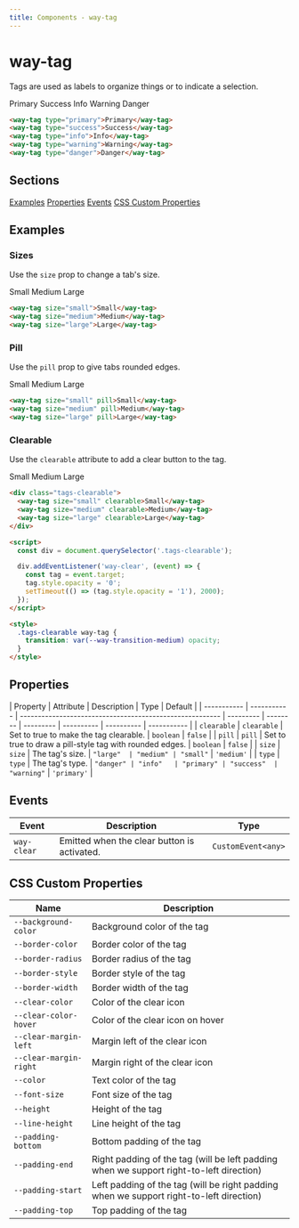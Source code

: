 ```yaml
---
title: Components - way-tag
---
```


# way-tag

<div>

Tags are used as labels to organize things or to indicate a selection.

<way-tag type="primary">Primary</way-tag>
<way-tag type="success">Success</way-tag>
<way-tag type="info">Info</way-tag>
<way-tag type="warning">Warning</way-tag>
<way-tag type="danger">Danger</way-tag>

```html
<way-tag type="primary">Primary</way-tag>
<way-tag type="success">Success</way-tag>
<way-tag type="info">Info</way-tag>
<way-tag type="warning">Warning</way-tag>
<way-tag type="danger">Danger</way-tag>
```

## Sections

<div class="flex items-center mb-3">
<a href="#examples" class="mr-3">Examples</a> 
<a href="#properties" class="mr-3">Properties</a> 
<a href="#events" class="mr-3">Events</a> 
<a href="#css-custom-properties">CSS Custom Properties</a> 
</div>

</div>

<div id="examples">

## Examples

### Sizes

Use the `size` prop to change a tab's size.

<way-tag size="small">Small</way-tag>
<way-tag size="medium">Medium</way-tag>
<way-tag size="large">Large</way-tag>

```html
<way-tag size="small">Small</way-tag>
<way-tag size="medium">Medium</way-tag>
<way-tag size="large">Large</way-tag>
```

### Pill

Use the `pill` prop to give tabs rounded edges.

<way-tag size="small" pill>Small</way-tag>
<way-tag size="medium" pill>Medium</way-tag>
<way-tag size="large" pill>Large</way-tag>

```html
<way-tag size="small" pill>Small</way-tag>
<way-tag size="medium" pill>Medium</way-tag>
<way-tag size="large" pill>Large</way-tag>
```

### Clearable

Use the `clearable` attribute to add a clear button to the tag.

<div class="tags-clearable">
  <way-tag size="small" clearable>Small</way-tag>
  <way-tag size="medium" clearable>Medium</way-tag>
  <way-tag size="large" clearable>Large</way-tag>
</div>

<script>
  const div = document.querySelector('.tags-clearable');

  div.addEventListener('way-clear', (event) => {
    const tag = event.target;
    tag.style.opacity = '0';
    setTimeout(() => (tag.style.opacity = '1'), 2000);
  });
</script>

<style>
  .tags-clearable way-tag {
    transition: var(--way-transition-medium) opacity;
  }
</style>

```html
<div class="tags-clearable">
  <way-tag size="small" clearable>Small</way-tag>
  <way-tag size="medium" clearable>Medium</way-tag>
  <way-tag size="large" clearable>Large</way-tag>
</div>

<script>
  const div = document.querySelector('.tags-clearable');

  div.addEventListener('way-clear', (event) => {
    const tag = event.target;
    tag.style.opacity = '0';
    setTimeout(() => (tag.style.opacity = '1'), 2000);
  });
</script>

<style>
  .tags-clearable way-tag {
    transition: var(--way-transition-medium) opacity;
  }
</style>
```

</div>

<div id="properties">

## Properties

| Property    | Attribute   | Description                                              | Type      | Default  |
| ----------- | ----------- | -------------------------------------------------------- | --------- | -------- | --------- | ---------- | ---------- | ----------- |
| `clearable` | `clearable` | Set to true to make the tag clearable.                   | `boolean` | `false`  |
| `pill`      | `pill`      | Set to true to draw a pill-style tag with rounded edges. | `boolean` | `false`  |
| `size`      | `size`      | The tag's size.                                          | `"large"  | "medium" | "small"`  | `'medium'` |
| `type`      | `type`      | The tag's type.                                          | `"danger" | "info"   | "primary" | "success"  | "warning"` | `'primary'` |

</div>

<div id="events">

## Events

| Event       | Description                                 | Type               |
| ----------- | ------------------------------------------- | ------------------ |
| `way-clear` | Emitted when the clear button is activated. | `CustomEvent<any>` |

</div>

<div id="css-custom-properties">

## CSS Custom Properties

| Name                   | Description                                                                             |
| ---------------------- | --------------------------------------------------------------------------------------- |
| `--background-color`   | Background color of the tag                                                             |
| `--border-color`       | Border color of the tag                                                                 |
| `--border-radius`      | Border radius of the tag                                                                |
| `--border-style`       | Border style of the tag                                                                 |
| `--border-width`       | Border width of the tag                                                                 |
| `--clear-color`        | Color of the clear icon                                                                 |
| `--clear-color-hover`  | Color of the clear icon on hover                                                        |
| `--clear-margin-left`  | Margin left of the clear icon                                                           |
| `--clear-margin-right` | Margin right of the clear icon                                                          |
| `--color`              | Text color of the tag                                                                   |
| `--font-size`          | Font size of the tag                                                                    |
| `--height`             | Height of the tag                                                                       |
| `--line-height`        | Line height of the tag                                                                  |
| `--padding-bottom`     | Bottom padding of the tag                                                               |
| `--padding-end`        | Right padding of the tag (will be left padding when we support right-to-left direction) |
| `--padding-start`      | Left padding of the tag (will be right padding when we support right-to-left direction) |
| `--padding-top`        | Top padding of the tag                                                                  |

</div>
